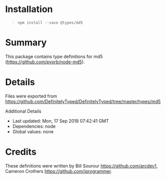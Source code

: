 # Installation
> `npm install --save @types/md5`

# Summary
This package contains type definitions for md5 (https://github.com/pvorb/node-md5).

# Details
Files were exported from https://github.com/DefinitelyTyped/DefinitelyTyped/tree/master/types/md5

Additional Details
 * Last updated: Mon, 17 Sep 2018 07:42:41 GMT
 * Dependencies: node
 * Global values: none

# Credits
These definitions were written by Bill Sourour <https://github.com/arcdev1>, Cameron Crothers <https://github.com/jprogrammer>.
